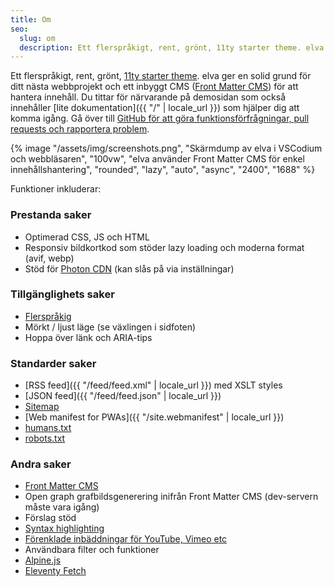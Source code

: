 ```yaml
---
title: Om
seo:
  slug: om
  description: Ett flerspråkigt, rent, grönt, 11ty starter theme. elva ger en solid grund för ditt nästa webbprojekt och ett inbyggt CMS för att hantera innehåll.
---
```


Ett flerspråkigt, rent, grönt, [11ty starter theme](https://www.11ty.dev/docs/starter/). elva ger en solid grund för ditt nästa webbprojekt och ett inbyggt CMS ([Front Matter CMS](https://frontmatter.codes/)) för att hantera innehåll. Du tittar för närvarande på demosidan som också innehåller [lite dokumentation]({{ "/" | locale_url }}) som hjälper dig att komma igång. Gå över till [GitHub för att göra funktionsförfrågningar, pull requests och rapportera problem](https://github.com/scottsweb/elva/issues).

{% image "/assets/img/screenshots.png", "Skärmdump av elva i VSCodium och webbläsaren", "100vw", "elva använder Front Matter CMS för enkel innehållshantering", "rounded", "lazy", "auto", "async", "2400", "1688" %}

Funktioner inkluderar:

### Prestanda saker

* Optimerad CSS, JS och HTML
* Responsiv bildkortkod som stöder lazy loading och moderna format (avif, webp)
* Stöd för [Photon CDN](https://developer.wordpress.com/docs/photon/) (kan slås på via inställningar)

### Tillgänglighets saker

* [Flerspråkig](https://www.11ty.dev/docs/plugins/i18n/)
* Mörkt / ljust läge (se växlingen i sidfoten)
* Hoppa över länk och ARIA-tips

### Standarder saker

* [RSS feed]({{ "/feed/feed.xml" | locale_url }}) med XSLT styles
* [JSON feed]({{ "/feed/feed.json" | locale_url }})
* [Sitemap](/sitemap.xml)
* [Web manifest for PWAs]({{ "/site.webmanifest" | locale_url }})
* [humans.txt](/humans.txt) 
* [robots.txt](/robots.txt)

### Andra saker

* [Front Matter CMS](https://frontmatter.codes/)
* Open graph grafbildsgenerering inifrån Front Matter CMS (dev-servern måste vara igång)
* Förslag stöd
* [Syntax highlighting](https://www.11ty.dev/docs/plugins/syntaxhighlight/)
* [Förenklade inbäddningar för YouTube, Vimeo etc](https://github.com/gfscott/eleventy-plugin-embed-everything)
* Användbara filter och funktioner
* [Alpine.js](https://alpinejs.dev/)
* [Eleventy Fetch](https://www.11ty.dev/docs/plugins/fetch/)